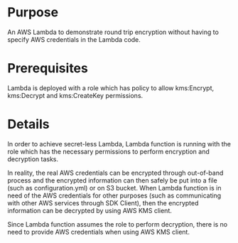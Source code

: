 # Purpose

An AWS Lambda to demonstrate round trip encryption without having to 
specify AWS credentials in the Lambda code.

# Prerequisites

Lambda is deployed with a role which has policy to allow kms:Encrypt, 
kms:Decrypt and kms:CreateKey permissions.

# Details
In order to achieve secret-less Lambda, Lambda function is running with 
the role which has the necessary permissions to perform encryption and 
decryption tasks. 

In reality, the real AWS credentials can be encrypted through 
out-of-band process and the encrypted information can then safely be put 
into a file (such as configuration.yml) or on S3 bucket. When Lambda 
function is in need of the AWS credentials for other purposes (such as 
communicating with other AWS services through SDK Client), then the 
encrypted information can be decrypted by using AWS KMS client.

Since Lambda function assumes the role to perform decryption, there is 
no need to provide AWS credentials when using AWS KMS client.
